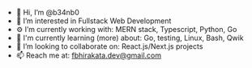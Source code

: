- 👋 Hi, I’m @b34nb0
- 👀 I’m interested in Fullstack Web Development
- ⚙️ I’m currently working with: MERN stack, Typescript, Python, Go
- 📖 I'm currently learning (more) about: Go, testing, Linux, Bash, Qwik
- 🏁 I’m looking to collaborate on: React.js/Next.js projects
- 📫 Reach me at: fbhirakata.dev@gmail.com

<!---
b34nb0/b34nb0 is a ✨ special ✨ repository because its `README.md` (this file) appears on your GitHub profile.
You can click the Preview link to take a look at your changes.
--->
